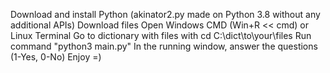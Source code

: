 Download and install Python (akinator2.py made on Python 3.8 without any additional APIs)
Download files
Open Windows CMD (Win+R << cmd) or Linux Terminal
Go to dictionary with files with cd C:\dict\to\your\files
Run command "python3 main.py"
In the running window, answer the questions (1-Yes, 0-No)
Enjoy =)
